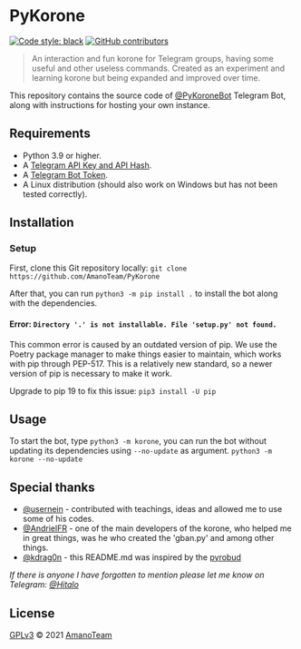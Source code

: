 # PyKorone

[![Code style: black](https://img.shields.io/badge/code%20style-black-000000.svg)](https://github.com/psf/black)
[![GitHub contributors](https://img.shields.io/github/contributors/AmanoTeam/PyKorone.svg)](https://GitHub.com/AmanoTeam/PyKorone/graphs/contributors/)

> An interaction and fun korone for Telegram groups, having some useful and other useless commands.
> Created as an experiment and learning korone but being expanded and improved over time.

This repository contains the source code of [@PyKoroneBot](https://t.me/PyKoroneBot) Telegram Bot, along with instructions for hosting your own instance.

## Requirements

- Python 3.9 or higher.
- A [Telegram API Key and API Hash](https://docs.pyrogram.org/intro/setup#api-keys).
- A [Telegram Bot Token](https://t.me/koronefather).
- A Linux distribution (should also work on Windows but has not been tested correctly).

## Installation

### Setup

First, clone this Git repository locally:
`git clone https://github.com/AmanoTeam/PyKorone`

After that, you can run `python3 -m pip install .` to install the bot along with
the dependencies.

#### Error: `Directory '.' is not installable. File 'setup.py' not found.`

This common error is caused by an outdated version of pip. We use the Poetry
package manager to make things easier to maintain, which works with pip through
PEP-517. This is a relatively new standard, so a newer version of pip is necessary
to make it work.

Upgrade to pip 19 to fix this issue: `pip3 install -U pip`

## Usage

To start the bot, type `python3 -m korone`, you can run the bot without updating its dependencies using `--no-update` as argument. `python3 -m korone --no-update`

## Special thanks

- [@usernein](https://github.com/usernein) - contributed with teachings, ideas and allowed me to use some of his codes.
- [@AndrielFR](https://github.com/AndrielFR) - one of the main developers of the korone, who helped me in great things, was he who created the 'gban.py' and among other things.
- [@kdrag0n](https://github.com/kdrag0n) - this README.md was inspired by the [pyrobud](https://github.com/kdrag0n/pyrobud)

_If there is anyone I have forgotten to mention please let me know on Telegram: [@Hitalo](https://t.me/Hitalo)_

## License

[GPLv3](https://github.com/AmanoTeam/PyKorone/blob/main/LICENSE) © 2021 [AmanoTeam](https//github.com/AmanoTeam)
